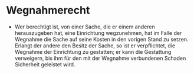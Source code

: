 # Wegnahmerecht

- Wer berechtigt ist, von einer Sache, die er einem anderen herauszugeben hat, eine Einrichtung wegzunehmen, hat im Falle der Wegnahme die Sache auf seine Kosten in den vorigen Stand zu setzen. Erlangt der andere den Besitz der Sache, so ist er verpflichtet, die Wegnahme der Einrichtung zu gestatten; er kann die Gestattung verweigern, bis ihm für den mit der Wegnahme verbundenen Schaden Sicherheit geleistet wird.

